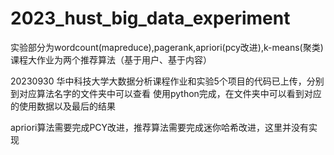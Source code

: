 # 2023_hust_big_data_experiment
实验部分为wordcount(mapreduce),pagerank,apriori(pcy改进),k-means(聚类)
课程大作业为两个推荐算法（基于用户、基于内容）

20230930
华中科技大学大数据分析课程作业和实验5个项目的代码已上传，分别到对应算法名字的文件夹中可以查看
使用python完成，在文件夹中可以看到对应的使用数据以及最后的结果

apriori算法需要完成PCY改进，推荐算法需要完成迷你哈希改进，这里并没有实现
